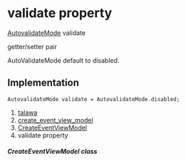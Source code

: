 
<div>

# validate property

</div>


[AutovalidateMode](https://api.flutter.dev/flutter/widgets/AutovalidateMode.html)
validate


getter/setter pair




AutoValidateMode default to disabled.



## Implementation

``` language-dart
AutovalidateMode validate = AutovalidateMode.disabled;
```







1.  [talawa](../../index.html)
2.  [create_event_view_model](../../view_model_after_auth_view_models_event_view_models_create_event_view_model/)
3.  [CreateEventViewModel](../../view_model_after_auth_view_models_event_view_models_create_event_view_model/CreateEventViewModel-class.html)
4.  validate property

##### CreateEventViewModel class







